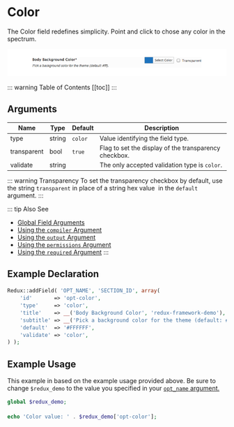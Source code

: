 # Color

The Color field redefines simplicity. Point and click to chose any color in the spectrum.

<span style="display:block;text-align:center">![](./img/color.png)</span>

::: warning Table of Contents
[[toc]]
:::

## Arguments

|Name|Type|Default|Description|
|--- |--- |--- |--- |
|type|string|`color`|Value identifying the field type.|
|transparent|bool|`true`|Flag to set the display of the transparency checkbox.|
|validate|string||The only accepted validation type is `color`.|

::: warning Transparency
To set the transparency checkbox by default, use the string `transparent` in place of a string hex value  in the `default` argument.
:::

::: tip Also See
- [Global Field Arguments](../configuration/fields/arguments.md)
- [Using the `compiler` Argument](../configuration/fields/compiler.md)
- [Using the `output` Argument](../configuration/fields/output.md)
- [Using the `permissions` Argument](../configuration/fields/permissions.md)
- [Using the `required` Argument](../configuration/fields/required.md)
:::

## Example Declaration

```php
Redux::addField( 'OPT_NAME', 'SECTION_ID', array(
    'id'       => 'opt-color',
    'type'     => 'color',
    'title'    => __('Body Background Color', 'redux-framework-demo'), 
    'subtitle' => __('Pick a background color for the theme (default: #fff).', 'redux-framework-demo'),
    'default'  => '#FFFFFF',
    'validate' => 'color',
) );
```

## Example Usage
This example in based on the example usage provided above. Be sure to change `$redux_demo` to the value you specified in your <a title="opt_name" href="/redux-framework/arguments/opt_name/">`opt_name` argument.</a>

```php
global $redux_demo;

echo 'Color value: ' . $redux_demo['opt-color'];
```
